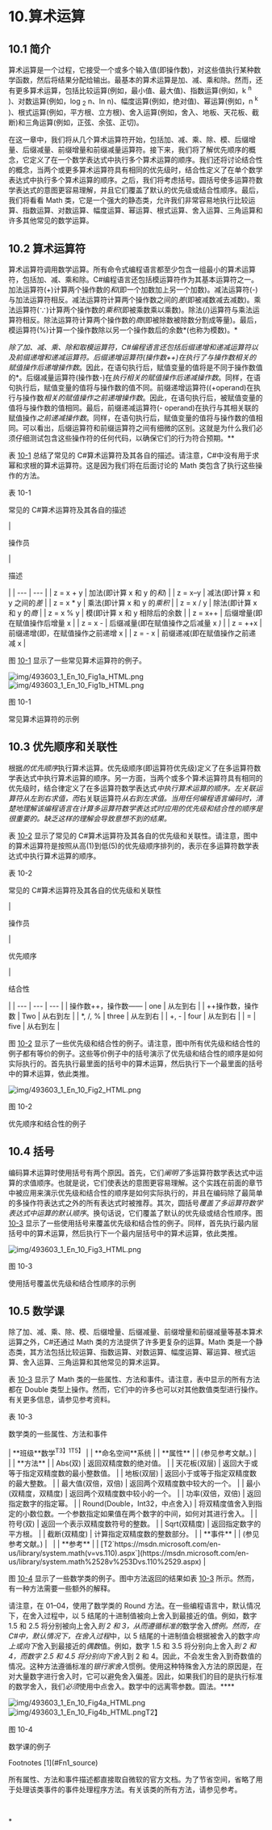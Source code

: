 # 10.算术运算

## 10.1 简介

算术运算是一个过程，它接受一个或多个输入值(即操作数)，对这些值执行某种数学函数，然后将结果分配给输出。最基本的算术运算是加、减、乘和除。然而，还有更多算术运算，包括比较运算(例如，最小值、最大值)、指数运算(例如，k <sup>n</sup> )、对数运算(例如，log <sub>2</sub> n、ln n)、幅度运算(例如，绝对值)、幂运算(例如，n <sup>k</sup> )、根式运算(例如，平方根、立方根)、舍入运算(例如，舍入、地板、天花板、截断)和三角运算(例如，正弦、余弦、正切)。

在这一章中，我们将从几个算术运算符开始，包括加、减、乘、除、模、后缀增量、后缀减量、前缀增量和前缀减量运算符。接下来，我们将了解优先顺序的概念，它定义了在一个数学表达式中执行多个算术运算的顺序。我们还将讨论结合性的概念，当两个或更多算术运算符具有相同的优先级时，结合性定义了在单个数学表达式中执行多个算术运算的顺序。之后，我们将考虑括号。圆括号使多运算符数学表达式的意图更容易理解，并且它们覆盖了默认的优先级或结合性顺序。最后，我们将看看 Math 类，它是一个强大的静态类，允许我们非常容易地执行比较运算、指数运算、对数运算、幅度运算、幂运算、根式运算、舍入运算、三角运算和许多其他常见的数学运算。

## 10.2 算术运算符

算术运算符调用数学运算。所有命令式编程语言都至少包含一组最小的算术运算符，包括加、减、乘和除。C#编程语言还包括模运算符作为其基本运算符之一。加法运算符(+)计算两个操作数的*和*(即一个加数加上另一个加数)。减法运算符(-)与加法运算符相反。减法运算符计算两个操作数之间的*差*(即被减数减去减数)。乘法运算符(∵)计算两个操作数的*乘积*(即被乘数乘以乘数)。除法(/)运算符与乘法运算符相反。除法运算符计算两个操作数的*商*(即被除数被除数分割成等量)。最后，模运算符(%)计算一个操作数除以另一个操作数后的余数*(也称为模数)。*

 *除了加、减、乘、除和取模运算符，C#编程语言还包括后缀递增和递减运算符以及前缀递增和递减运算符。后缀递增运算符(操作数++)在执行了与操作数相关的赋值操作后递增操作数*。因此，在语句执行后，赋值变量的值将是不同于操作数值的*。后缀减量运算符(操作数-)在*执行相关的赋值操作后递减操作数*。同样，在语句执行后，赋值变量的值将与操作数的值不同。前缀递增运算符((+operand)在执行与操作数*相关的赋值操作之前递增操作数*。因此，在语句执行后，被赋值变量的值将与操作数的值相同。最后，前缀递减运算符(- operand)在执行与其相关联的赋值操作*之前递减操作数*。同样，在语句执行后，赋值变量的值将与操作数的值相同。可以看出，后缀运算符和前缀运算符之间有细微的区别。这就是为什么我们必须仔细测试包含这些操作符的任何代码，以确保它们的行为符合预期。**

表 [10-1](#Tab1) 总结了常见的 C#算术运算符及其各自的描述。请注意，C#中没有用于求幂和求根的算术运算符。这是因为我们将在后面讨论的 Math 类包含了执行这些操作的方法。

表 10-1

常见的 C#算术运算符及其各自的描述

<colgroup><col class="tcol1 align-left"> <col class="tcol2 align-left"></colgroup> 
| 

操作员

 | 

描述

 |
| --- | --- |
| z = x + y | 加法(即计算 x 和 y 的*和*) |
| z = x–y | 减法(即计算 x 和 y 之间的*差* |
| z = x * y | 乘法(即计算 x 和 y 的*乘积* |
| z = x / y | 除法(即计算 x 和 y 的*商* |
| z = x % y | 模(即计算 x 和 y 相除后的余数 |
| z = x++ | 后缀增量(即在赋值操作后增量 x |
| z = x - | 后缀减量(即在赋值操作之后减量 x *)* |
| z = ++x | 前缀递增(即，在赋值操作之前递增 x |
| z = - x | 前缀递减(即在赋值操作之前递减 x |

图 [10-1](#Fig1) 显示了一些常见算术运算符的例子。

![img/493603_1_En_10_Fig1a_HTML.png](img/493603_1_En_10_Fig1a_HTML.png) ![img/493603_1_En_10_Fig1b_HTML.png](img/493603_1_En_10_Fig1b_HTML.png)

图 10-1

常见算术运算符的示例

## 10.3 优先顺序和关联性

根据*的优先顺序*执行算术运算。优先级顺序(即运算符优先级)定义了在多运算符数学表达式中执行算术运算的顺序。另一方面，当两个或多个算术运算符具有相同的优先级时，结合律定义了在多运算符数学表达式*中执行算术运算的顺序。*左关联运算符*从左到右求值，而*右关联运算符*从右到左求值。当用任何编程语言编码时，清楚地理解该编程语言在计算多运算符数学表达式时应用的优先级和结合性的顺序是很重要的。缺乏这样的理解会导致意想不到的结果。*

表 [10-2](#Tab2) 显示了常见的 C#算术运算符及其各自的优先级和关联性。请注意，图中的算术运算符是按照从高(1)到低(5)的优先级顺序排列的，表示在多运算符数学表达式中执行算术运算的顺序。

表 10-2

常见的 C#算术运算符及其各自的优先级和关联性

<colgroup><col class="tcol1 align-left"> <col class="tcol2 align-left"> <col class="tcol3 align-left"></colgroup> 
| 

操作员

 | 

优先顺序

 | 

结合性

 |
| --- | --- | --- |
| 操作数++，操作数—— | one | 从左到右 |
| ++操作数，操作数 | Two | 从右到左 |
| *, /, % | three | 从左到右 |
| +, - | four | 从左到右 |
| = | five | 从右到左 |

图 [10-2](#Fig2) 显示了一些优先级和结合性的例子。请注意，图中所有优先级和结合性的例子都有等价的例子。这些等价例子中的括号演示了优先级和结合性的顺序是如何实际执行的。首先执行最里面的括号中的算术运算，然后执行下一个最里面的括号中的算术运算，依此类推。

![img/493603_1_En_10_Fig2_HTML.png](img/493603_1_En_10_Fig2_HTML.png)

图 10-2

优先顺序和结合性的例子

## 10.4 括号

编码算术运算时使用括号有两个原因。首先，它们*阐明了*多运算符数学表达式中运算的求值顺序。也就是说，它们使表达的意图更容易理解。这个实践在前面的章节中被应用来演示优先级和结合性的顺序是如何实际执行的，并且在编码除了最简单的多操作符表达式之外的所有表达式时被推荐。其次，圆括号*覆盖了多运算符数学表达式中运算的默认顺序*。换句话说，它们覆盖了默认的优先级或结合性顺序。图 [10-3](#Fig3) 显示了一些使用括号来覆盖优先级和结合性的例子。同样，首先执行最内层括号中的算术运算，然后执行下一个最内层括号中的算术运算，依此类推。

![img/493603_1_En_10_Fig3_HTML.png](img/493603_1_En_10_Fig3_HTML.png)

图 10-3

使用括号覆盖优先级和结合性顺序的示例

## 10.5 数学课

除了加、减、乘、除、模、后缀增量、后缀减量、前缀增量和前缀减量等基本算术运算之外，C#还通过 Math 类的方法提供了许多更复杂的运算。Math 类是一个静态类，其方法包括比较运算、指数运算、对数运算、幅度运算、幂运算、根式运算、舍入运算、三角运算和其他常见的算术运算。

表 [10-3](#Tab3) 显示了 Math 类的一些属性、方法和事件。请注意，表中显示的所有方法都在 Double 类型上操作。然而，它们中的许多也可以对其他数值类型进行操作。有关更多信息，请参见参考资料。

表 10-3

数学类的一些属性、方法和事件

<colgroup><col class="tcol1 align-left"> <col class="tcol2 align-left"></colgroup> 
| **班级**数学<sup>T3】1T5】</sup> |
| **命名空间**系统 |
| **属性** |
| (参见参考文献。) |   |
| **方法** |
| Abs(双) | 返回双精度数的绝对值。 |
| 天花板(双层) | 返回大于或等于指定双精度数的最小整数值。 |
| 地板(双层) | 返回小于或等于指定双精度数的最大整数。 |
| 最大值(双倍，双倍) | 返回两个双精度数中较大的一个。 |
| 最小(双精度，双精度) | 返回两个双精度数中较小的一个。 |
| 功率(双倍，双倍) | 返回指定数字的指定幂。 |
| Round(Double，Int32，中点舍入) | 将双精度值舍入到指定的小数位数。一个参数指定如果值在两个数字的中间，如何对其进行舍入。 |
| 符号(双) | 返回一个表示双精度数符号的整数。 |
| Sqrt(双精度) | 返回指定数字的平方根。 |
| 截断(双精度) | 计算指定双精度数的整数部分。 |
| **事件** |
| (参见参考文献。) |   |
| **参考** |
| [T2`https://msdn.microsoft.com/en-us/library/system.math(v=vs.110).aspx`](https://msdn.microsoft.com/en-us/library/system.math%2528v%253Dvs.110%2529.aspx) |

图 [10-4](#Fig4) 显示了一些数学类的例子。图中方法返回的结果如表 [10-3](#Tab3) 所示。然而，有一种方法需要一些额外的解释。

请注意，在 01–04，使用了数学类的 Round 方法。在一些编程语言中，默认情况下，在舍入过程中，以 5 结尾的十进制值被向上舍入到最接近的值。例如，数字 1.5 和 2.5 将分别被向上舍入*到 2 和 3，从而遵循标准的*数学舍入*惯例。然而，在 C#中，默认情况下，在舍入过程*中，以 5 结尾的十进制值会根据被舍入的数字*向上或向下*舍入到最接近的*偶数*值。例如，数字 1.5 和 3.5 将分别向上舍入*到 2 和 4，而数字 2.5 和 4.5 将分别向下舍入*到 2 和 4。因此，不会发生舍入到奇数值的情况。这种方法遵循标准的*银行家舍入*惯例。使用这种特殊舍入方法的原因是，在对大量数字进行舍入时，它可以避免舍入偏差。因此，如果我们的目的是执行标准的数学舍入，我们*必须*使用中点舍入。数学中的远离零参数。圆法。****

![img/493603_1_En_10_Fig4a_HTML.png](img/493603_1_En_10_Fig4a_HTML.png)![img/493603_1_En_10_Fig4b_HTML.png](img/493603_1_En_10_Fig4b_HTML.png)T2】

图 10-4

数学课的例子

<aside aria-label="Footnotes" class="FootnoteSection" epub:type="footnotes">Footnotes [1](#Fn1_source)

所有属性、方法和事件描述都直接取自微软的官方文档。为了节省空间，省略了用于处理该类事件的事件处理程序方法。有关该类的所有方法，请参见参考。

 </aside>*